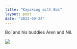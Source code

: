 ```yaml
---
title: "Kayaking with Boí"
layout: post
date: "2023-09-24"
---
```


Boí and his buddies Aren and Nil.

![](/assets/images/2023/IMG-20230924-WA0004-300x225.jpg)
